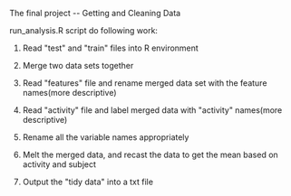 The final project -- Getting and Cleaning Data


run_analysis.R script do following work:

1. Read "test" and "train" files into R environment

2. Merge two data sets together

3. Read "features" file and rename merged data set with the feature names(more descriptive)

4. Read "activity" file and label merged data with "activity" names(more descriptive)

5. Rename all the variable names appropriately

6. Melt the merged data, and recast the data to get the mean based on activity and subject

7. Output the "tidy data" into a txt file
